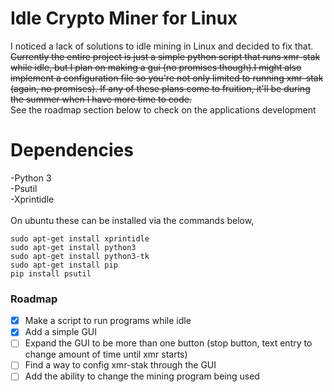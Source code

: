# Idle Crypto Miner for Linux
  I noticed a lack of solutions to idle mining in Linux and decided to fix that. <s>Currently the entire project is just a simple python script that runs xmr-stak while idle, but I plan on making a gui (no promises though).I might also implement a configuration file so you're not only limited to running xmr-stak (again, no promises). If any of these plans come to fruition, it'll be during the summer when I have more time to code. </s> <br>
 See the roadmap section below to check on the applications development 
<h1> Dependencies </h1>
  -Python 3 <br>
  -Psutil <br>
  -Xprintidle <br>
  <br>
  On ubuntu these can be installed via the commands below,<br>


```
sudo apt-get install xprintidle
sudo apt-get install python3
sudo apt-get install python3-tk
sudo apt-get install pip
pip install psutil
```
### Roadmap
- [x] Make a script to run programs while idle
- [x] Add a simple GUI
- [ ] Expand the GUI to be more than one button (stop button, text entry to change amount of time until xmr starts)
- [ ] Find a way to config xmr-stak through the GUI
- [ ] Add the ability to change the mining program being used 
